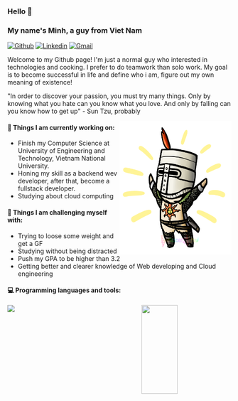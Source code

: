 ### Hello 👋 
### My name's Minh, a guy from Viet Nam 

[![Github](https://img.shields.io/badge/-Github-000?style=flat&logo=Github&logoColor=white)](https://github.com/Minh0511)
[![Linkedin](https://img.shields.io/badge/-LinkedIn-blue?style=flat&logo=Linkedin&logoColor=white)](https://www.linkedin.com/in/vuminhpham/)
[![Gmail](https://img.shields.io/badge/-Gmail-c14438?style=flat&logo=Gmail&logoColor=white)](mailto:vuminhpham2001@gmail.com)

Welcome to my Github page! I'm just a normal guy who interested in technologies and cooking. I prefer to do teamwork than solo work. My goal is to become successful in life and define who i am, figure out my own meaning of existence!

"In order to discover your passion, you must try many things. Only by knowing what you hate can you know what you love. And only by falling can you know how to get up" - Sun Tzu, probably 

<img align="right" alt="img" src="https://github.com/Minh0511/Minh0511/blob/main/Solaire.png" width="50%" height="300px" />


#### 🌱 Things I am currently working on: 
- Finish my Computer Science at University of Engineering and Technology, Vietnam National University.
- Honing my skill as a backend wev developer, after that, become a fullstack developer.
- Studying about cloud computing

#### :muscle: Things I am challenging myself with:
- Trying to loose some weight and get a GF
- Studying without being distracted
- Push my GPA to be higher than 3.2
- Getting better and clearer knowledge of Web developing and Cloud engineering

#### :computer: Programming languages and tools: 

<div>
	<img width="50%" align='left'  src="https://github-readme-stats.vercel.app/api?username=Minh0511&show_icons=true&theme=monokai" />
	<img width="40%" height='200px' align='right'  src="https://github-readme-stats.vercel.app/api/top-langs/?username=Minh0511&layout=compact&theme=monokai" />
</div>